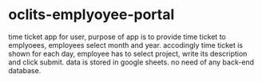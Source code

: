 # oclits-emplyoyee-portal
time ticket app for user, purpose of app is to provide time ticket to emplyoees, employees select month and year. accodingly time ticket is shown for each day, 
employee has to select project, write its description and click submit. data is stored in google sheets. no need of any back-end database.
